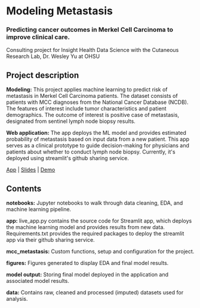 #  Modeling Metastasis
### Predicting cancer outcomes in Merkel Cell Carcinoma to improve clinical care.


Consulting project for Insight Health Data Science
with the Cutaneous Research Lab, Dr. Wesley Yu at OHSU 

## Project description 

**Modeling:** This project applies machine learning to predict risk of metastasis in Merkel Cell Carcinoma patients. 
The dataset consists of patients with MCC diagnoses from the National Cancer Database (NCDB). 
The features of interest include tumor characteristics and patient demographics. 
The outcome of interest is positive case of metastasis, designated from sentinel lymph node biopsy results. 

**Web application:** The app deploys the ML model and provides estimated probability of metastasis based on input data from a new  patient. 
This app serves as a clinical prototype to guide decision-making for physicians and patients about whether to conduct lymph node biopsy. 
Currently, it's deployed using streamlit's github sharing service.

[App](https://share.streamlit.io/mvantieghem/mcc_metastasis/master/live_app.py) | [Slides](https://docs.google.com/presentation/d/1-1j8M5oHO6jLQpZEecjuQYNstHOt49aAP7QeE8-4N6s/edit#slide=id.ga1e0b50080_0_0)   |   [Demo](https://youtu.be/o4iRkPfRkaA)





## Contents 
**notebooks:** Jupyter notebooks to walk through data cleaning, EDA, and machine learning pipeline.

**app:** live_app.py contains the source code for Streamlit app, which deploys the machine learning model and provides results from new data. 
Requirements.txt provides the required packages to deploy the streamlit app via their github sharing service.

**mcc_metastasis:** Custom functions, setup and configuration for the project.

**figures:** Figures generated to display EDA and final model results.

**model output:** Storing final model deployed in the application and associated model results. 

**data:** Contains raw, cleaned and processed (imputed) datasets used for analysis.

